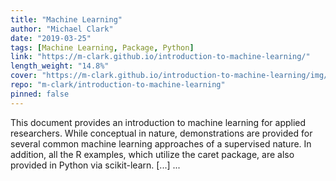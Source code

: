 ```yaml
---
title: "Machine Learning"
author: "Michael Clark"
date: "2019-03-25"
tags: [Machine Learning, Package, Python]
link: "https://m-clark.github.io/introduction-to-machine-learning/"
length_weight: "14.8%"
cover: "https://m-clark.github.io/introduction-to-machine-learning/img/nineteeneightyR.png"
repo: "m-clark/introduction-to-machine-learning"
pinned: false
---
```


This document provides an introduction to machine learning for applied researchers. While conceptual in nature, demonstrations are provided for several common machine learning approaches of a supervised nature. In addition, all the R examples, which utilize the caret package, are also provided in Python via scikit-learn. [...]  ...
